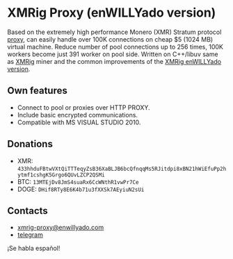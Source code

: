 # XMRig Proxy (enWILLYado version)

Based on the extremely high performance Monero (XMR) Stratum protocol [proxy](https://github.com/xmrig-proxy), can easily handle over 100K connections on cheap $5 (1024 MB) virtual machine. Reduce number of pool connections up to 256 times, 100K workers become just 391 worker on pool side. Written on C++/libuv same as [XMRig](https://github.com/xmrig/xmrig) miner and the common improvements of the [XMRig enWILLYado version](https://github.com/enwillyado/xmrig/).

## Own features

* Connect to pool or proxies over HTTP PROXY.
* Include basic encrypted communications.
* Compatible with MS VISUAL STUDIO 2010.

## Donations
* XMR: `433hhduFBtwVXtQiTTTeqyZsB36XaBLJB6bcQfnqqMs5RJitdpi8xBN21hWiEfuPp2hytmf1cshgK5Grgo6QUvLZCP2QSMi`
* BTC: `13MTEjDv8JmS4suaRx6CcWNthR1vwPr7Ce`
* DOGE: `DHif8RTy8E6K4b71u3fXXSk7AEyiuN2sUi`

## Contacts
* xmrig-proxy@enwillyado.com
* [telegram](https://telegram.me/enWILLYado)

¡Se habla español!
